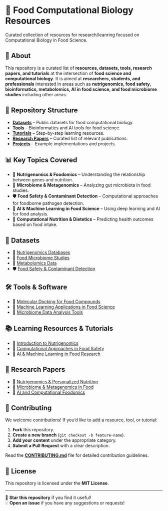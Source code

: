 # 🍎 Food Computational Biology Resources
Curated collection of resources for research/leanring focused on Computational Biology in Food Science.

## 🔬 About
This repository is a curated list of **resources, datasets, tools, research papers, and tutorials** at the intersection of **food science and computational biology**. It is aimed at **researchers, students, and professionals** interested in areas such as **nutrigenomics, food safety, bioinformatics, metabolomics, AI in food science, and food microbiome studies** including other areas.

## 📂 Repository Structure
- **[Datasets](datasets/)** – Public datasets for food computational biology.
- **[Tools](tools/)** – Bioinformatics and AI tools for food science.
- **[Tutorials](tutorials/)** – Step-by-step learning resources.
- **[Research Papers](research_papers/)** – Curated list of relevant publications.
- **[Projects](projects/)** – Example implementations and projects.

## 📊 Key Topics Covered
- 🧬 **Nutrigenomics & Foodomics** – Understanding the relationship between genes and nutrition.
- 🦠 **Microbiome & Metagenomics** – Analyzing gut microbiota in food studies.
- 🛡 **Food Safety & Contaminant Detection** – Computational approaches for foodborne pathogen detection.
- 🤖 **AI & Machine Learning in Food Science** – Using deep learning and AI for food analysis.
- 🥗 **Computational Nutrition & Dietetics** – Predicting health outcomes based on food intake.

## 📜 Datasets
- 🥑 [Nutrigenomics Databases](datasets/food_nutrigenomics.md)
- 🦠 [Food Microbiome Studies](datasets/food_microbiome.md)
- 🧪 [Metabolomics Data](datasets/food_metabolomics.md)
- 🛡 [Food Safety & Contaminant Detection](datasets/food_safety_databases.md)

## 🛠 Tools & Software
- 🏺 [Molecular Docking for Food Compounds](tools/molecular_docking_tools.md)
- 🧬 [Machine Learning Applications in Food Science](tools/machine_learning_for_food.md)
- 🦠 [Microbiome Data Analysis Tools](tools/microbiome_analysis.md)

## 📚 Learning Resources & Tutorials
- 📖 [Introduction to Nutrigenomics](tutorials/intro_to_nutrigenomics.md)
- 🔬 [Computational Approaches in Food Safety](tutorials/computational_food_safety.md)
- 🤖 [AI & Machine Learning in Food Research](tutorials/AI_in_food_research.md)

## 📝 Research Papers
- 📑 [Nutrigenomics & Personalized Nutrition](research_papers/nutrigenomics_papers.md)
- 📑 [Microbiome & Metagenomics in Food](research_papers/microbiome_papers.md)
- 📑 [AI and Computational Foodomics](research_papers/foodomics_papers.md)

## 🚀 Contributing
We welcome contributions! If you’d like to add a resource, tool, or tutorial:
1. **Fork** this repository.
2. **Create a new branch** (`git checkout -b feature-name`).
3. **Add your content** under the appropriate category.
4. **Submit a Pull Request** with a clear description.

Read the **[CONTRIBUTING.md](CONTRIBUTING.md)** file for detailed contribution guidelines.

## 📜 License
This repository is licensed under the **MIT License**.

---

🌟 **Star this repository** if you find it useful!  
💡 **Open an issue** if you have any suggestions or requests!

